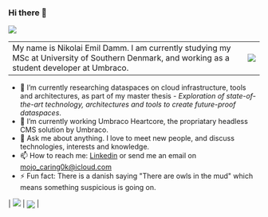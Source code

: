 <style>
td, th {
   border: none!important;
}
</style>

### Hi there 👋

![](https://komarev.com/ghpvc/?username=devantler)

|               |               |
| ------------- | ------------- |
| My name is Nikolai Emil Damm. I am currently studying my MSc at University of Southern Denmark, and working as a student developer at Umbraco.  |  <img src="https://github-readme-stats-kezco3t4b-devantler.vercel.app/api?username=devantler&show_icons=true&theme=dark" />  |

- 🌱 I’m currently researching dataspaces on cloud infrastructure, tools and architectures, as part of my master thesis - _Exploration of state-of-the-art technology, architectures and tools to create future-proof dataspaces_.
- 🔭 I’m currently working Umbraco Heartcore, the propriatary headless CMS solution by Umbraco.
- 💬 Ask me about anything. I love to meet new people, and discuss technologies, interests and knowledge.
- 📫 How to reach me: [Linkedin](https://www.linkedin.com/in/nikolai-emil-damm-14a786150/) or send me an email on <mojo_caring0k@icloud.com>
- ⚡ Fun fact: There is a danish saying "There are owls in the mud" which means something suspicious is going on.

| <img src="https://github-readme-stats-kezco3t4b-devantler.vercel.app/api/wakatime?username=66c8bc1b-a3bd-4b90-8717-77aec70735d0&theme=dark" />  |  <img align="center" src="https://github-readme-stats-kezco3t4b-devantler.vercel.app/api/top-langs/?username=devantler&show_icons=true&theme=dark&exclude_repo=software-engineering-f22" />  |





